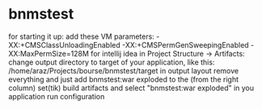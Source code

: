 bnmstest
========

for starting it up:
add these VM parameters: -XX:+CMSClassUnloadingEnabled -XX:+CMSPermGenSweepingEnabled -XX:MaxPermSize=128M
for intellij idea in Project Structure -> Artifacts: change output directory to target of your application, like this: /home/araz/Projects/bourse/bnmstest/target
in output layout remove everything and just add bnmstest:war exploded to the <output root> (from the right column)
set(tik) build artifacts and select "bnmstest:war exploded" in you application run configuration
